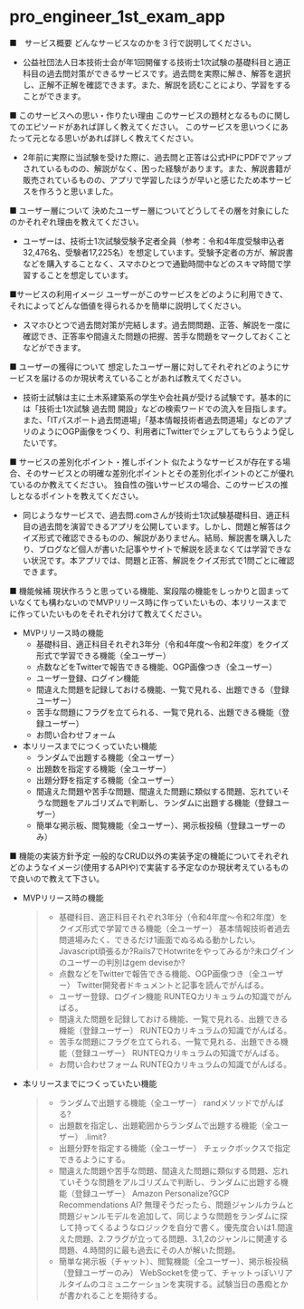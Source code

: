 # pro_engineer_1st_exam_app

■　サービス概要
どんなサービスなのかを３行で説明してください。
- 公益社団法人日本技術士会が年1回開催する技術士1次試験の基礎科目と適正科目の過去問対策ができるサービスです。過去問を実際に解き、解答を選択し、正解不正解を確認できます。また、解説を読むことにより、学習をすることができます。

■ このサービスへの思い・作りたい理由
このサービスの題材となるものに関してのエピソードがあれば詳しく教えてください。
このサービスを思いつくにあたって元となる思いがあれば詳しく教えてください。
- 2年前に実際に当試験を受けた際に、過去問と正答は公式HPにPDFでアップされているものの、解説がなく、困った経験があります。また、解説書籍が販売されているものの、アプリで学習したほうが早いと感じたため本サービスを作ろうと思いました。

■ ユーザー層について
決めたユーザー層についてどうしてその層を対象にしたのかそれぞれ理由を教えてください。
- ユーザーは、技術士1次試験受験予定者全員（参考：令和4年度受験申込者32,476名、受験者17,225名）を想定しています。受験予定者の方が、解説書などを購入することなく、スマホひとつで通勤時間中などのスキマ時間で学習することを想定しています。

■サービスの利用イメージ
ユーザーがこのサービスをどのように利用できて、それによってどんな価値を得られるかを簡単に説明してください。
- スマホひとつで過去問対策が完結します。過去問問題、正答、解説を一度に確認でき、正答率や間違えた問題の把握、苦手な問題をマークしておくことなどができます。

■ ユーザーの獲得について
想定したユーザー層に対してそれぞれどのようにサービスを届けるのか現状考えていることがあれば教えてください。
- 技術士試験は主に土木系建築系の学生や会社員が受ける試験です。基本的には「技術士1次試験 過去問 開設」などの検索ワードでの流入を目指します。また、「ITパスポート過去問道場」「基本情報技術者過去問道場」などのアプリのようにOGP画像をつくり、利用者にTwitterでシェアしてもらうよう促したいです。

■ サービスの差別化ポイント・推しポイント
似たようなサービスが存在する場合、そのサービスとの明確な差別化ポイントとその差別化ポイントのどこが優れているのか教えてください。
独自性の強いサービスの場合、このサービスの推しとなるポイントを教えてください。
- 同じようなサービスで、過去問.comさんが技術士1次試験基礎科目、適正科目の過去問を演習できるアプリを公開しています。しかし、問題と解答はクイズ形式で確認できるものの、解説がありません。結局、解説書を購入したり、ブログなど個人が書いた記事やサイトで解説を読まなくては学習できない状況です。本アプリでは、問題と正答、解説をクイズ形式で1問ごとに確認できます。

■ 機能候補
現状作ろうと思っている機能、案段階の機能をしっかりと固まっていなくても構わないのでMVPリリース時に作っていたいもの、本リリースまでに作っていたいものをそれぞれ分けて教えてください。
- MVPリリース時の機能
  - 基礎科目、適正科目それぞれ3年分（令和4年度〜令和2年度）をクイズ形式で学習できる機能（全ユーザー）
  - 点数などをTwitterで報告できる機能、OGP画像つき（全ユーザー）
  - ユーザー登録、ログイン機能
  - 間違えた問題を記録しておける機能、一覧で見れる、出題できる（登録ユーザー）
  - 苦手な問題にフラグを立てられる、一覧で見れる、出題できる機能（登録ユーザー）
  - お問い合わせフォーム
- 本リリースまでにつくっていたい機能
  - ランダムで出題する機能（全ユーザー）
  - 出題数を指定する機能（全ユーザー）
  - 出題分野を指定する機能（全ユーザー）
  - 間違えた問題や苦手な問題、間違えた問題に類似する問題、忘れていそうな問題をアルゴリズムで判断し、ランダムに出題する機能（登録ユーザー）
  - 簡単な掲示板、閲覧機能（全ユーザー）、掲示板投稿（登録ユーザーのみ）

■ 機能の実装方針予定
一般的なCRUD以外の実装予定の機能についてそれぞれどのようなイメージ(使用するAPIや)で実装する予定なのか現状考えているもので良いので教えて下さい。

- MVPリリース時の機能
  > - 基礎科目、適正科目それぞれ3年分（令和4年度〜令和2年度）をクイズ形式で学習できる機能（全ユーザー）
  基本情報技術者過去問道場みたく、できるだけ1画面でぬるぬる動かしたい。Javascript頑張るか?Rails7でHotwriteをやってみるか?未ログインのユーザーの判別はgem deviseか?
  > - 点数などをTwitterで報告できる機能、OGP画像つき（全ユーザー）
  Twitter開発者ドキュメントと記事を読んでがんばる。
  > - ユーザー登録、ログイン機能
  RUNTEQカリキュラムの知識でがんばる。
  > - 間違えた問題を記録しておける機能、一覧で見れる、出題できる機能（登録ユーザー）
  RUNTEQカリキュラムの知識でがんばる。
  > - 苦手な問題にフラグを立てられる、一覧で見れる、出題できる機能（登録ユーザー）
  RUNTEQカリキュラムの知識でがんばる。
  > - お問い合わせフォーム
  RUNTEQカリキュラムの知識でがんばる。
- 本リリースまでにつくっていたい機能
  > - ランダムで出題する機能（全ユーザー）
  randメソッドでがんばる?
  > - 出題数を指定し、出題範囲からランダムで出題する機能（全ユーザー）
  .limit?
  > - 出題分野を指定する機能（全ユーザー）
  チェックボックスで指定できるようにする。
  > - 間違えた問題や苦手な問題、間違えた問題に類似する問題、忘れていそうな問題をアルゴリズムで判断し、ランダムに出題する機能（登録ユーザー）
  Amazon Personalize?GCP Recommendations AI?
  無理そうだったら、問題ジャンルカラムと問題ジャンルモデルを追加して、同じような問題をランダムに探して持ってくるようなロジックを自分で書く。優先度合いは1.間違えた問題、2.フラグが立ってる問題、3.1,2のジャンルに関連する問題、4.時間的に最も過去にその人が解いた問題。
  > - 簡単な掲示板（チャット）、閲覧機能（全ユーザー）、掲示板投稿（登録ユーザーのみ）
  WebSocketを使って、チャットっぽいリアルタイムのコミュニケーションを実現する。試験当日の愚痴とかが書かれることを期待する。